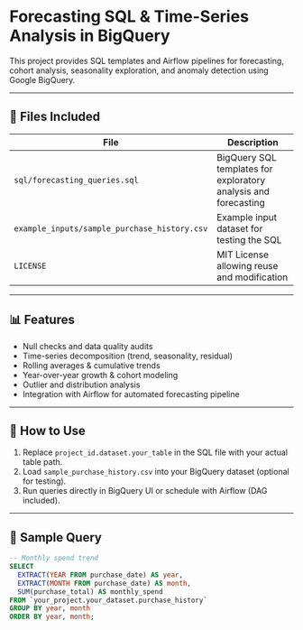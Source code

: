 # Forecasting SQL & Time-Series Analysis in BigQuery

This project provides SQL templates and Airflow pipelines for forecasting, cohort analysis, seasonality exploration, and anomaly detection using Google BigQuery.

---

## 📂 Files Included

| File | Description |
|------|-------------|
| `sql/forecasting_queries.sql` | BigQuery SQL templates for exploratory analysis and forecasting |
| `example_inputs/sample_purchase_history.csv` | Example input dataset for testing the SQL |
| `LICENSE` | MIT License allowing reuse and modification |

---

## 📊 Features

- Null checks and data quality audits
- Time-series decomposition (trend, seasonality, residual)
- Rolling averages & cumulative trends
- Year-over-year growth & cohort modeling
- Outlier and distribution analysis
- Integration with Airflow for automated forecasting pipeline

---

## 🚀 How to Use

1. Replace `project_id.dataset.your_table` in the SQL file with your actual table path.
2. Load `sample_purchase_history.csv` into your BigQuery dataset (optional for testing).
3. Run queries directly in BigQuery UI or schedule with Airflow (DAG included).

---

## 🧪 Sample Query

```sql
-- Monthly spend trend
SELECT
  EXTRACT(YEAR FROM purchase_date) AS year,
  EXTRACT(MONTH FROM purchase_date) AS month,
  SUM(purchase_total) AS monthly_spend
FROM `your_project.your_dataset.purchase_history`
GROUP BY year, month
ORDER BY year, month;
